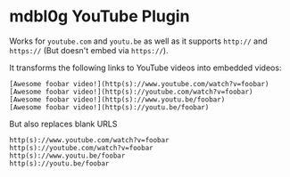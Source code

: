 # mdbl0g YouTube Plugin
Works for `youtube.com` and `youtu.be` as well as it supports `http://` and `https://` (But doesn't embed via `https://`).

It transforms the following links to YouTube videos into embedded videos:

    [Awesome foobar video!](http(s)://www.youtube.com/watch?v=foobar)
    [Awesome foobar video!](http(s)://youtube.com/watch?v=foobar)
    [Awesome foobar video!](http(s)://www.youtu.be/foobar)
	[Awesome foobar video!](http(s)://youtu.be/foobar)
	
But also replaces blank URLS

    http(s)://www.youtube.com/watch?v=foobar
    http(s)://youtube.com/watch?v=foobar
    http(s)://www.youtu.be/foobar
    http(s)://youtu.be/foobar